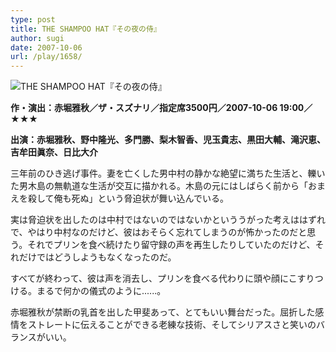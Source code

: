 ```yaml
---
type: post
title: THE SHAMPOO HAT『その夜の侍』
author: sugi
date: 2007-10-06
url: /play/1658/
---
```

<img src="/images/play/20071006.jpg" alt="THE SHAMPOO HAT『その夜の侍』" class="alignleft" />

**作・演出：赤堀雅秋／ザ・スズナリ／指定席3500円／2007-10-06 19:00／★★★**

**出演：赤堀雅秋、野中隆光、多門勝、梨木智香、児玉貴志、黒田大輔、滝沢恵、吉牟田眞奈、日比大介**

三年前のひき逃げ事件。妻を亡くした男中村の静かな絶望に満ちた生活と、轢いた男木島の無軌道な生活が交互に描かれる。木島の元にはしばらく前から「おまえを殺して俺も死ぬ」という脅迫状が舞い込んでいる。

実は脅迫状を出したのは中村ではないのではないかといううがった考えははずれで、やはり中村なのだけど、彼はおそらく忘れてしまうのが怖かったのだと思う。それでプリンを食べ続けたり留守録の声を再生したりしていたのだけど、それだけではどうしようもなくなったのだ。

すべてが終わって、彼は声を消去し、プリンを食べる代わりに頭や顔にこすりつける。まるで何かの儀式のように......。

赤堀雅秋が禁断の乳首を出した甲斐あって、とてもいい舞台だった。屈折した感情をストレートに伝えることができる老練な技術、そしてシリアスさと笑いのバランスがいい。
